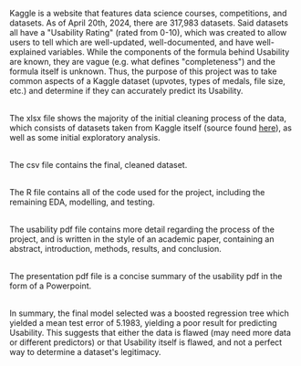 Kaggle is a website that features data science courses, competitions, and datasets. As of April 20th, 2024, there are 317,983 datasets. Said datasets all have a "Usability Rating" (rated from 0-10), which was created to allow users to tell which are well-updated, well-documented, and have well-explained variables. While the components of the formula behind Usability are known, they are vague (e.g. what defines "completeness") and the formula itself is unknown. Thus, the purpose of this project was to take common aspects of a Kaggle dataset (upvotes, types of medals, file size, etc.) and determine if they can accurately predict its Usability. <br>
<br>

The xlsx file shows the majority of the initial cleaning process of the data, which consists of datasets taken from Kaggle itself (source found [here](https://www.kaggle.com/datasets/rajugc/kaggle-dataset)), as well as some initial exploratory analysis. <br>
<br>

The csv file contains the final, cleaned dataset. <br>
<br>

The R file contains all of the code used for the project, including the remaining EDA, modelling, and testing.<br>
<br>

The usability pdf file contains more detail regarding the process of the project, and is written in the style of an academic paper, containing an abstract, introduction, methods, results, and conclusion. <br>
<br>

The presentation pdf file is a concise summary of the usability pdf in the form of a Powerpoint. <br>
<br>

In summary, the final model selected was a boosted regression tree which yielded a mean test error of 5.1983, yielding a poor result for predicting Usability. This suggests that either the data is flawed (may need more data or different predictors) or that Usability itself is flawed, and not a perfect way to determine a dataset's legitimacy.






